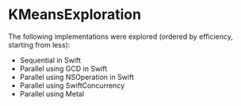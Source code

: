 # KMeansExploration

The following implementations were explored (ordered by efficiency, starting from less):

- Sequential in Swift
- Parallel using GCD in Swift
- Parallel using NSOperation in Swift
- Parallel using SwiftConcurrency
- Parallel using Metal
